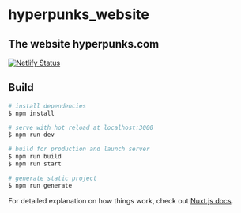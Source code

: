 # hyperpunks_website

## The website hyperpunks.com

[![Netlify Status](https://api.netlify.com/api/v1/badges/63293b3f-d59e-4102-bc03-1abed55c0212/deploy-status)](https://app.netlify.com/sites/hyperpunks/deploys)

## Build

```bash
# install dependencies
$ npm install

# serve with hot reload at localhost:3000
$ npm run dev

# build for production and launch server
$ npm run build
$ npm run start

# generate static project
$ npm run generate
```

For detailed explanation on how things work, check out [Nuxt.js docs](https://nuxtjs.org).
